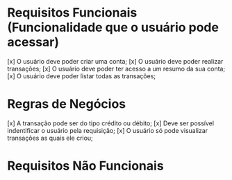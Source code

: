 # Requisitos Funcionais (Funcionalidade que o usuário pode acessar)

[x] O usuário deve poder criar uma conta;
[x] O usuário deve poder realizar transações;
[x] O usuário deve poder ter acesso a um resumo da sua conta;
[x] O usuário deve poder listar todas as transações;

# Regras de Negócios

[x] A transação pode ser do tipo crédito ou débito;
[x] Deve ser possível indentificar o usuário pela requisição;
[x] O usuário só pode visualizar transações as quais ele criou;

# Requisitos Não Funcionais
